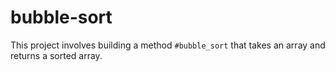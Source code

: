 # bubble-sort
This project involves building a method ```#bubble_sort``` that takes an array and returns a sorted array.
